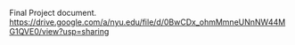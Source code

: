 Final Project document.
https://drive.google.com/a/nyu.edu/file/d/0BwCDx_ohmMmneUNnNW44MG1QVE0/view?usp=sharing
